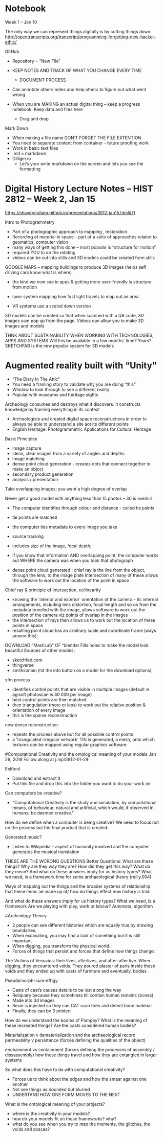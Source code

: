 # Notebook

Week 1 – Jan 10

The only way we can represent things digitally is by cutting things down.
http://opentranscripts.org/transcript/programming-forgetting-new-hacker-ethic/

GitHub 
-	Repository = “New File”
-	KEEP NOTES AND TRACK OF WHAT YOU CHANGE EVERY TIME
    -	DOCUMENT PROCESS
- Can annotate others notes and help others to figure out what went wrong

-	When you are MAKING an actual digital thing – keep a progress notebook. Keep data and files here 
    -	Drag and drop 

Mark Down
-	When making a file name DON’T FORGET THE FILE EXTENTION 
-	You need to separate content from container – future proofing work
-	Work in basic text files
-	.md = markdown 
-	Dilliger.io
    -	Let’s your write markdown on the screen and lets you see the formatting 
    
    
# Digital History Lecture Notes – HIST 2812 – Week 2, Jan 15

https://shawngraham.github.io/presentations/3812-jan15.html#/1

Intro to Photogrammetry

- Part of a photographic approach to mapping , restoration
- Recording of material in space 
		- part of a suite of approaches related to geomatics, computer vision
- many ways of getting this done – most popular is “structure for motion”
- required YOU to do the rotating 
- videos can be cut into stills and 3D models could be created form stills 

GOOGLE MAPS 
– mapping buildings to produce 3D images (helps sefl driving cars know what is where)
- the kind we now see in apps & getting more user-friendly is structure from motion 

 
 - laser system mapping how fast light travels to map out an area. 
- VR systems use a scaled down version 
 

3D models can be created so that when scanned with a QR code, 3D images cam pop up from the page.
Videos can allow you to make 3D images and models  

THNK ABOUT SUSTAINABILITY WHEN WORKING WITH TECHNOLOGIES, APPS AND SYSTEMS
	Will this be available in a few months’ time? Years?
SKETCHFAB is the new popular system for 3D models 

# Augmented reality built with “Unity”
- “The Diary In The Attic”
- You need a framing story to validate why you are doing “this”
- Window to look through to see a different reality
- Popular with museums and heritage sights 

Archeology consumes and destroys what it discovers. It constructs knowledge by framing everything in its context
- Archeologists and created digital space reconstructions in order to always be able to understand a site aot its different points
- English Heritage: Photogrammetric Applications for Cultural Heritage

Basic Principles
- image capture
- clean, clear images from a variety of angles and depths
- image matching
- dense point cloud generation
		- creates dots that connect together to make an objcet
- secondary product generation
- analysis / presentation

 

Take overlapping images; you want a high degree of overlap
 
Never get a good model with anything less than 15 photos – 30 is overkill

 
- The computer identifies through colour and distance -  called tie points 
- tie points are matched
- the computer ties metadata to every image you take 
- source tracking
- includes size of the image, focal depth, 
- if you know that information AND overlapping point, the computer works out WHERE the camera was when you took that photograph

- dense point cloud generated :
chief ray is the line from the object, through the lens, to the image plate
Intersection of many of these allows the software to work out the location of the point in space
 

Chief ray & principle of intersection, collinearity
- knowing the 'interior and exterior' orientation of the camera - its internal arrangements, including lens distortion, focal length and so on from the metadata bundled with the image, allows software to work out the position of the camera viz points of overlap in the images
- the intersection of rays then allows us to work out the location of these points in space
- resulting point cloud has an arbitrary scale and coordinate frame (ways around this):

DOWNLOAD “MeshLab” OF “blender
Fills holes to make the model look beautiful 
Sources of other models:
- sketchfab.com
- thingverse
- smithsonian (hit the info button on a model for the download options)

sfm process
- identifies control points that are visible in multiple images (default in agisoft photoscan is 40 000 per image)
- best control points are then matched
- then triangulation (more or less) to work out the relative position & orientation of every image
- this is the sparse reconstruction

now dense reconstruction
- repeats the process above but for all possible control points
- a 'triangulated irregular network' TIN is generated, a mesh, onto which textures can be mapped using regular graphics software


#Computational Creativity and the ontological meaning of your models
Jan 29, 2018
Follow along at  j.mp/3812-01-29

Exiftool
- Download and extract it
- Put this file and drop this into the folder you want to do your work on 

Can computers be creative?
- "Computational Creativity is the study and simulation, by computational means, of behaviour, natural and artificial, which would, if observed in humans, be deemed creative."

How do we define when a computer is being creative?
We need to focus not on the process but the final product that is created.

Generated music?
- Listen to Wikipedia – aspect of humanity involved and the computer generates the musical translation 

THESE ARE THE WORONG QUESTIONS
Better Questions:
What are these things? Why are they way they are? How did they get this way? What do they mean?
And what do these answers imply for us history types? What we need, is a framework time for some archaeological theory (reilly.004)

Ways of mapping out the things and the broader systems of relationship that these items ae made up of/ how do things effect how history is told.

And what do these answers imply for us history types? What we need, is a framework
Are we playing with play, work or labour? Automata, algorithm 

#Archeology Theory
- 2 people can see different histories which are equally true by drawing boundaries. 
- When excavating, you may find a lack of something but it is still important 
- When digging, you transform the physical world. 
- Forces of things that persist and forces that define how things change:
 
 



The Victims of Vesuvius: their lives, afterlives, and after-after live.
When digging, they encountered voids. They poured plaster of paris inside these voids and they ended up with casts of furniture and eventually, bodies. 

Pseudomorph-cum-effigy.
- Casts of cast’s causes details to be lost along the way 
- Reliquary because they sometimes till contain human remains (bones)
- Made into 3d images
- Resin is injected so they can CAT scan then and detect bone material
- Finally, they can be 3 printed 
	
How do we understand the bodies of Pompey? What is the meaning of these recreated things? Are the casts considered human bodies?

Materialization v dematerialization and the archaeological record
permeability v persistence (forces defining the qualities of the object)


enchainment vs containment  (forces defining the processes of assembly / dissassembly)
how these things travel and how they are entangled in larger systems 

 
 



So what does this have to do with computational creativity?
- Forces us to think about the edges and how the smear against one another
- Not see things as bounded but blurred
- UNDERTAND HOW ONE FORM MOVES TO THE NEXT 

What is the ontological meaning of your projects?
- where is the creativity in your models?
- how do your models fit on these frameworks? why?
- what do you see when you try to map the moments, the glitches, the voids and spaces?

